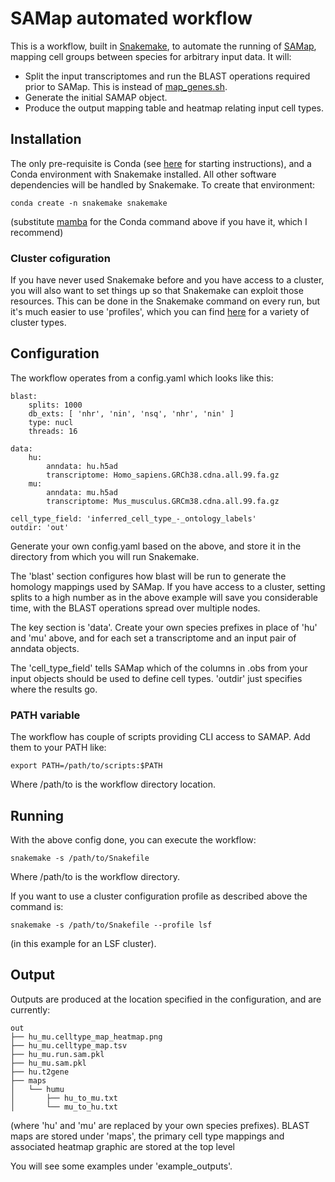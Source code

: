 # SAMap automated workflow

This is a workflow, built in [Snakemake](https://snakemake.readthedocs.io/en/stable/), to automate the running of  [SAMap](https://github.com/atarashansky/SAMap), mapping cell groups between species for arbitrary input data. It will:

 * Split the input transcriptomes and run the BLAST operations required prior to SAMap. This is instead of [map_genes.sh](map_genes.sh).
 * Generate the initial SAMAP object.
 * Produce the output mapping table and heatmap relating input cell types.

## Installation

The only pre-requisite is Conda (see [here](https://docs.conda.io/projects/conda/en/latest/user-guide/install/) for starting instructions), and a Conda environment with Snakemake installed. All other software dependencies will be handled by Snakemake. To create that environment:

```
conda create -n snakemake snakemake
```

(substitute [mamba](https://github.com/mamba-org/mamba) for the Conda command above if you have it, which I recommend)

### Cluster cofiguration

If you have never used Snakemake before and you have access to a cluster, you will also want to set things up so that Snakemake can exploit those resources. This can be done in the Snakemake command on every run, but it's much easier to use 'profiles', which you can find [here](https://github.com/Snakemake-Profiles) for a variety of cluster types. 

## Configuration

The workflow operates from a config.yaml which looks like this:

```
blast:
    splits: 1000
    db_exts: [ 'nhr', 'nin', 'nsq', 'nhr', 'nin' ]
    type: nucl
    threads: 16

data:
    hu:
        anndata: hu.h5ad
        transcriptome: Homo_sapiens.GRCh38.cdna.all.99.fa.gz
    mu:
        anndata: mu.h5ad
        transcriptome: Mus_musculus.GRCm38.cdna.all.99.fa.gz

cell_type_field: 'inferred_cell_type_-_ontology_labels'
outdir: 'out'
```

Generate your own config.yaml based on the above, and store it in the directory from which you will run Snakemake.

The 'blast' section configures how blast will be run to generate the homology mappings used by SAMap. If you have access to a cluster, setting splits to a high number as in the above example will save you considerable time, with the BLAST operations spread over multiple nodes. 

The key section is 'data'. Create your own species prefixes in place of 'hu' and 'mu' above, and for each set a transcriptome and an input pair of anndata objects.

The 'cell_type_field' tells SAMap which of the columns in .obs from your input objects should be used to define cell types. 'outdir' just specifies where the results go.

### PATH variable

The workflow has couple of scripts providing CLI access to SAMAP. Add them to your PATH like:

```
export PATH=/path/to/scripts:$PATH
```

Where /path/to is the workflow directory location. 

## Running

With the above config done, you can execute the workflow:

```
snakemake -s /path/to/Snakefile
```

Where /path/to is the workflow directory.

If you want to use a cluster configuration profile as described above the command is:

```
snakemake -s /path/to/Snakefile --profile lsf
```

(in this example for an LSF cluster).


## Output

Outputs are produced at the location specified in the configuration, and are currently:

```
out
├── hu_mu.celltype_map_heatmap.png
├── hu_mu.celltype_map.tsv
├── hu_mu.run.sam.pkl
├── hu_mu.sam.pkl
├── hu.t2gene
├── maps
│   └── humu
│       ├── hu_to_mu.txt
│       └── mu_to_hu.txt

```

(where 'hu' and 'mu' are replaced by your own species prefixes). BLAST maps are stored under 'maps', the primary cell type mappings and associated heatmap graphic are stored at the top level

You will see some examples under 'example_outputs'. 
